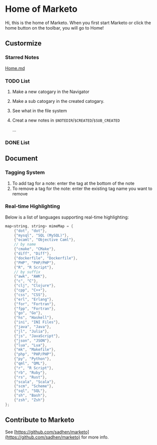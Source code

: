 ﻿# Home of Marketo
Hi, this is the home of Marketo. When you first start Marketo or click the home button on the toolbar, you will go to Home!

## Custormize
### Starred Notes
[Home.md](/Home.md)

### TODO List
1. Make a new catogary in the Navigator
2. Make a sub catogary in the created catogary.
3. See what in the file system
4. Creat a new notes in `$NOTEDIR`/`$CREATED`/`$SUB_CREATED`

   ...

### DONE List
   
## Document
### Tagging System
1. To add tag for a note: enter the tag at the bottom of the note
2. To remove a tag for the note: enter the existing tag name you want to remove

### Real-time Highlighting
Below is a list of languages supporting real-time highlighting:
``` cpp
map<string, string> mimeMap = {
    {"dot", "dot"},
    {"mysql", "SQL (MySQL)"},
    {"ocaml", "Objective Caml"},
    // by name
    {"cmake", "CMake"},
    {"diff", "Diff"},
    {"dockerfile", "Dockerfile"},
    {"PHP", "PHP/PHP"},
    {"R", "R Script"},
    // by suffix
    {"awk", "AWK"},
    {"c", "C"},
    {"clj", "Clojure"},
    {"cpp", "C++"},
    {"css", "CSS"},
    {"erl", "Erlang"},
    {"for", "Fortran"},
    {"fpp", "Fortran"},
    {"go", "Go"},
    {"hs", "Haskell"},
    {"ini", "INI Files"},
    {"java", "Java"},
    {"jl", "Julia"},
    {"js", "JavaScript"},
    {"json", "JSON"},
    {"lua", "Lua"},
    {"mk", "Makefile"},
    {"php", "PHP/PHP"},
    {"py", "Python"},
    {"qml", "QML"},
    {"r", "R Script"},
    {"rb", "Ruby"},
    {"rs", "Rust"},
    {"scala", "Scala"},
    {"scm", "Scheme"},
    {"sql", "SQL"},
    {"sh", "Bash"},
    {"zsh", "Zsh"}
};
```

## Contribute to Marketo
See [https://github.com/sadhen/marketo](https://github.com/sadhen/marketo) for more info.